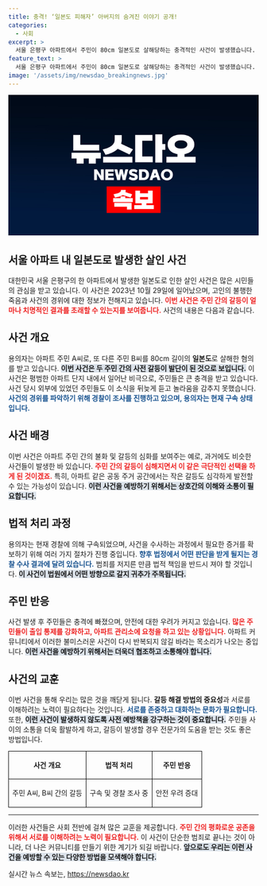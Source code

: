 ```yaml
---
title: 충격! ‘일본도 피해자’ 아버지의 숨겨진 이야기 공개!
categories:
  - 사회
excerpt: >
  서울 은평구 아파트에서 주민이 80cm 일본도로 살해당하는 충격적인 사건이 발생했습니다. 범인의 동기와 사건 전말은 무엇일까요? 클릭하여 자세히 알아보세요!
feature_text: >
  서울 은평구 아파트에서 주민이 80cm 일본도로 살해당하는 충격적인 사건이 발생했습니다. 범인의 동기와 사건 전말은 무엇일까요? 클릭하여 자세히 알아보세요!
image: '/assets/img/newsdao_breakingnews.jpg'
---
```


<p><img src="/assets/img/newsdao_breakingnews.jpg" alt="flaretime 속보" /></p>

<h2 data-ke-size="size26">서울 아파트 내 일본도로 발생한 살인 사건</h2>

<p data-ke-size="size16">대한민국 서울 은평구의 한 아파트에서 발생한 일본도로 인한 살인 사건은 많은 시민들의 관심을 받고 있습니다. 이 사건은 2023년 10월 29일에 일어났으며, 고인의 불행한 죽음과 사건의 경위에 대한 정보가 전해지고 있습니다. <b><span style="color: #ee2323;">이번 사건은 주민 간의 갈등이 얼마나 치명적인 결과를 초래할 수 있는지를 보여줍니다.</span></b> 사건의 내용은 다음과 같습니다.</p>

<h2 data-ke-size="size26">사건 개요</h2>

<p data-ke-size="size16">용의자는 아파트 주민 A씨로, 또 다른 주민 B씨를 80cm 길이의 <b>일본도</b>로 살해한 혐의를 받고 있습니다. <b><span style="background-color: #21538527;">이번 사건은 두 주민 간의 사전 갈등이 발단이 된 것으로 보입니다.</span></b> 이 사건은 평범한 아파트 단지 내에서 일어난 비극으로, 주민들은 큰 충격을 받고 있습니다. 사건 당시 외부에 있었던 주민들도 이 소식을 뒤늦게 듣고 놀라움을 감추지 못했습니다. <b><span style="color: #1a5490;">사건의 경위를 파악하기 위해 경찰이 조사를 진행하고 있으며, 용의자는 현재 구속 상태입니다.</span></b></p>

<h2 data-ke-size="size26">사건 배경</h2>

<p data-ke-size="size16">이번 사건은 아파트 주민 간의 불화 및 갈등의 심화를 보여주는 예로, 과거에도 비슷한 사건들이 발생한 바 있습니다. <b><span style="color: #ee2323;">주민 간의 갈등이 심해지면서 이 같은 극단적인 선택을 하게 된 것이겠죠.</span></b> 특히, 아파트 같은 공동 주거 공간에서는 작은 갈등도 심각하게 발전할 수 있는 가능성이 있습니다. <b><span style="background-color: #21538527;">이런 사건을 예방하기 위해서는 상호간의 이해와 소통이 필요합니다.</span></b></p>

<h2 data-ke-size="size26">법적 처리 과정</h2>

<p data-ke-size="size16">용의자는 현재 경찰에 의해 구속되었으며, 사건을 수사하는 과정에서 필요한 증거를 확보하기 위해 여러 가지 절차가 진행 중입니다. <b><span style="color: #1a5490;">향후 법정에서 어떤 판단을 받게 될지는 경찰 수사 결과에 달려 있습니다.</span></b> 범죄를 저지른 만큼 법적 책임을 반드시 져야 할 것입니다. <b><span style="background-color: #21538527;">이 사건이 법원에서 어떤 방향으로 갈지 귀추가 주목됩니다.</span></b></p>

<h2 data-ke-size="size26">주민 반응</h2>

<p data-ke-size="size16">사건 발생 후 주민들은 충격에 빠졌으며, 안전에 대한 우려가 커지고 있습니다. <b><span style="color: #ee2323;">많은 주민들이 출입 통제를 강화하고, 아파트 관리소에 요청을 하고 있는 상황입니다.</span></b> 아파트 커뮤니티에서 이러한 불미스러운 사건이 다시 반복되지 않길 바라는 목소리가 나오는 중입니다. <b><span style="background-color: #21538527;">이런 사건을 예방하기 위해서는 더욱더 협조하고 소통해야 합니다.</span></b></p>

<h2 data-ke-size="size26">사건의 교훈</h2>

<p data-ke-size="size16">이번 사건을 통해 우리는 많은 것을 깨닫게 됩니다. <b>갈등 해결 방법의 중요성</b>과 서로를 이해하려는 노력이 필요하다는 것입니다. <b><span style="color: #1a5490;">서로를 존중하고 대화하는 문화가 필요합니다.</span></b> 또한, <b><span style="background-color: #21538527;">이런 사건이 발생하지 않도록 사전 예방책을 강구하는 것이 중요합니다.</span></b> 주민들 사이의 소통을 더욱 활발하게 하고, 갈등이 발생할 경우 전문가의 도움을 받는 것도 좋은 방법입니다.</p>

<table style="width: 100%; border-collapse: collapse;">
    <tr>
        <td style="text-align: center; border: 1px solid black; height: 50px;"><b>사건 개요</b></td>
        <td style="text-align: center; border: 1px solid black; height: 50px;"><b>법적 처리</b></td>
        <td style="text-align: center; border: 1px solid black; height: 50px;"><b>주민 반응</b></td>
    </tr>
    <tr>
        <td style="text-align: center; border: 1px solid black; height: 50px;">주민 A씨, B씨 간의 갈등</td>
        <td style="text-align: center; border: 1px solid black; height: 50px;">구속 및 경찰 조사 중</td>
        <td style="text-align: center; border: 1px solid black; height: 50px;">안전 우려 증대</td>
    </tr>
</table>

<hr>

<p data-ke-size="size16">이러한 사건들은 사회 전반에 걸쳐 많은 교훈을 제공합니다. <b><span style="color: #ee2323;">주민 간의 평화로운 공존을 위해서 서로를 이해하려는 노력이 필요합니다.</span></b> 이 사건이 단순한 범죄로 끝나는 것이 아니라, 더 나은 커뮤니티를 만들기 위한 계기가 되길 바랍니다. <b><span style="background-color: #21538527;">앞으로도 우리는 이런 사건을 예방할 수 있는 다양한 방법을 모색해야 합니다.</span></b></p>
실시간 뉴스 속보는, <a href="https://newsdao.kr" rel="dofollow">https://newsdao.kr</a>


